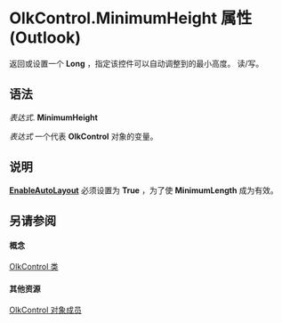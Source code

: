 
# OlkControl.MinimumHeight 属性 (Outlook)

返回或设置一个 **Long** ，指定该控件可以自动调整到的最小高度。 读/写。


## 语法

 _表达式_. **MinimumHeight**

 _表达式_ 一个代表 **OlkControl** 对象的变量。


## 说明

 **[EnableAutoLayout](929f07f1-db56-9b31-910e-e0c83b57afde.md)** 必须设置为 **True** ，为了使 **MinimumLength** 成为有效。


## 另请参阅


#### 概念


[OlkControl 类](426a3ce8-9103-d72e-13ee-9fb47ae0eb07.md)
#### 其他资源


[OlkControl 对象成员](9c42f23f-fc93-a5ac-6a6e-bd64ce49c01d.md)